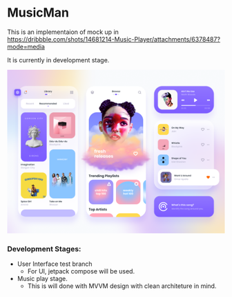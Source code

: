 # MusicMan

This is an implementaion of mock up in https://dribbble.com/shots/14681214-Music-Player/attachments/6378487?mode=media

It is currently in development stage.


![Alt text](https://github.com/bagadesh/MusicMan/blob/master/images/image1.png)


### Development Stages:

  * User Interface test branch
      * For UI, jetpack compose will be used.
  * Music play stage.
      * This is will done with MVVM design with clean architeture in mind.
